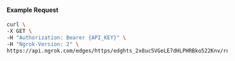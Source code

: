 <!-- Code generated for API Clients. DO NOT EDIT. -->

#### Example Request

```bash
curl \
-X GET \
-H "Authorization: Bearer {API_KEY}" \
-H "Ngrok-Version: 2" \
https://api.ngrok.com/edges/https/edghts_2x8uc5VGeLE7dHLPHRBko522Knv/routes/edghtsrt_2x8uc5mHqxyjLSOt6Mtvgp8ZnAH/oauth
```
